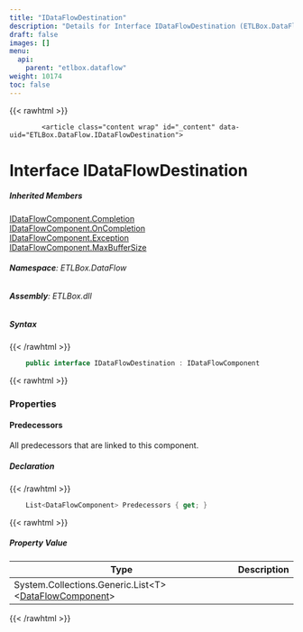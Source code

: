```yaml
---
title: "IDataFlowDestination"
description: "Details for Interface IDataFlowDestination (ETLBox.DataFlow)"
draft: false
images: []
menu:
  api:
    parent: "etlbox.dataflow"
weight: 10174
toc: false
---
```


{{< rawhtml >}}

            <article class="content wrap" id="_content" data-uid="ETLBox.DataFlow.IDataFlowDestination">
  <h1 id="ETLBox_DataFlow_IDataFlowDestination" data-uid="ETLBox.DataFlow.IDataFlowDestination" class="text-break">Interface IDataFlowDestination
</h1>
  <div class="markdown level0 summary"></div>
  <div class="markdown level0 conceptual"></div>
  <div class="inheritedMembers">
    <h5>Inherited Members</h5>
    <div>
      <a class="xref" href="/api/etlbox.dataflow/idataflowcomponent#ETLBox_DataFlow_IDataFlowComponent_Completion">IDataFlowComponent.Completion</a>
    </div>
    <div>
      <a class="xref" href="/api/etlbox.dataflow/idataflowcomponent#ETLBox_DataFlow_IDataFlowComponent_OnCompletion">IDataFlowComponent.OnCompletion</a>
    </div>
    <div>
      <a class="xref" href="/api/etlbox.dataflow/idataflowcomponent#ETLBox_DataFlow_IDataFlowComponent_Exception">IDataFlowComponent.Exception</a>
    </div>
    <div>
      <a class="xref" href="/api/etlbox.dataflow/idataflowcomponent#ETLBox_DataFlow_IDataFlowComponent_MaxBufferSize">IDataFlowComponent.MaxBufferSize</a>
    </div>
  </div>
<h6><strong>Namespace</strong>: ETLBox.DataFlow</h6>
  <h6><strong>Assembly</strong>: ETLBox.dll</h6>
  <h5 id="ETLBox_DataFlow_IDataFlowDestination_syntax">Syntax</h5>
{{< /rawhtml >}}

```C#
    public interface IDataFlowDestination : IDataFlowComponent
```

{{< rawhtml >}}
  <h3 id="properties">Properties
</h3>
  <a id="ETLBox_DataFlow_IDataFlowDestination_Predecessors_" data-uid="ETLBox.DataFlow.IDataFlowDestination.Predecessors*"></a>
  <h4 id="ETLBox_DataFlow_IDataFlowDestination_Predecessors" data-uid="ETLBox.DataFlow.IDataFlowDestination.Predecessors">Predecessors</h4>
  <div class="markdown level1 summary"><p>All predecessors that are linked to this component.</p>
</div>
  <div class="markdown level1 conceptual"></div>
  <h5 class="declaration">Declaration</h5>
{{< /rawhtml >}}

```C#
    List<DataFlowComponent> Predecessors { get; }
```

{{< rawhtml >}}
  <h5 class="propertyValue">Property Value</h5>
  <table class="table table-bordered table-striped table-condensed">
    <thead>
      <tr>
        <th>Type</th>
        <th>Description</th>
      </tr>
    </thead>
    <tbody>
      <tr>
        <td><span class="xref">System.Collections.Generic.List&lt;T&gt;</span>&lt;<a class="xref" href="/api/etlbox.dataflow/dataflowcomponent">DataFlowComponent</a>&gt;</td>
        <td></td>
      </tr>
    </tbody>
  </table>

{{< /rawhtml >}}
